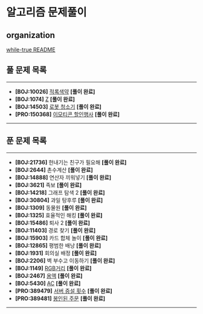 # 알고리즘 문제풀이

## organization

[while-true README](https://github.com/SSAFY-while-true)

## 풀 문제 목록

---

- **[BOJ:10026]** [적록색약](https://www.acmicpc.net/problem/10026) **[풀이 완료]**
- **[BOJ:1074]** [Z](https://www.acmicpc.net/problem/1074) **[풀이 완료]**
- **[BOJ:14503]** [로봇 청소기](https://www.acmicpc.net/problem/14503) **[풀이 완료]**
- **[PRO:150368]** [이모티콘 할인행사](https://school.programmers.co.kr/learn/courses/30/lessons/150368) **[풀이 완료]**

---

## 푼 문제 목록

---

- **[BOJ:21736]** 헌내기는 친구가 필요해 **[풀이 완료]**
- **[BOJ:2644]** 촌수계산 **[풀이 완료]**
- **[BOJ:14888]** 연산자 끼워넣기 **[풀이 완료]**
- **[BOJ:3621]** 족보 **[풀이 완료]**
- **[BOJ:14218]** 그래프 탐색 2 **[풀이 완료]**
- **[BOJ:30804]** 과일 탕후루 **[풀이 완료]**
- **[BOJ:1309]** 동물원  **[풀이 완료]**
- **[BOJ:1325]** 효율적인 해킹 **[풀이 완료]**
- **[BOJ:15486]** 퇴사 2 **[풀이 완료]**
- **[BOJ:11403]** 경로 찾기 **[풀이 완료]**
- **[BOJ:15903]** 카드 합체 놀이 **[풀이 완료]**
- **[BOJ:12865]** 평범한 배낭 **[풀이 완료]**
- **[BOJ:1931]** 회의실 배정 **[풀이 완료]**
- **[BOJ:2206]** 벽 부수고 이동하기 **[풀이 완료]**
- **[BOJ:1149]** [RGB거리](https://www.acmicpc.net/problem/1149) **[풀이 완료]**
- **[BOJ:2467]** [용액](https://www.acmicpc.net/problem/2467) **[풀이 완료]**
- **[BOJ:5430]** [AC](https://www.acmicpc.net/problem/5430) **[풀이 완료]**
- **[PRO:389479]** [서버 증설 횟수](https://school.programmers.co.kr/learn/courses/30/lessons/389479) **[풀이 완료]**
- **[PRO:389481]** [봉인된 주문](https://school.programmers.co.kr/learn/courses/30/lessons/389481) **[풀이 완료]**

---
